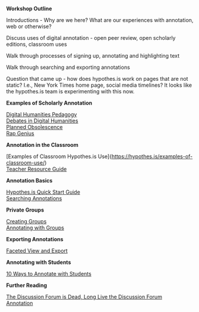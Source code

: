 **Workshop Outline**

Introductions - Why are we here? What are our experiences with annotation, web or otherwise?   

Discuss uses of digital annotation - open peer review, open scholarly editions, classroom uses  

Walk through processes of signing up, annotating and highlighting text  

Walk through searching and exporting annotations  

Question that came up - how does hypothes.is work on pages that are not static? I.e., New York Times home page, social media timelines? It looks like the hypothes.is team is experimenting with this now.   

**Examples of Scholarly Annotation**

[Digital Humanities Pedagogy](http://books.openedition.org/obp/1658)  
[Debates in Digital Humanities](http://dhdebates.gc.cuny.edu/debates?id=2)  
[Planned Obsolescence](http://mcpress.media-commons.org/plannedobsolescence/)  
[Rap Genius](https://rap.genius.com/)   

**Annotation in the Classroom**

[Examples of Classroom Hypothes.is Use]{https://hypothes.is/examples-of-classroom-use/)  
[Teacher Resource Guide](https://hypothes.is/teacher-resource-guide/)  

**Annotation Basics**

[Hypothes.is Quick Start Guide](https://hypothesis.zendesk.com/hc/en-us/articles/230742327-Quick-start-guide)  
[Searching Annotations](https://hypothes.is/blog/introducing-search-and-profiles/)  

**Private Groups**

[Creating Groups](https://hypothes.is/creating-groups/)  
[Annotating with Groups](https://hypothes.is/annotating-with-groups/)  

**Exporting Annotations**

[Faceted View and Export](https://hypothes.is/blog/viewing-and-exporting-hypothesis-annotations/)  

**Annotating with Students**

[10 Ways to Annotate with Students](https://hypothes.is/blog/back-to-school-with-annotation-10-ways-to-annotate-with-students/)  

**Further Reading**

[The Discussion Forum is Dead, Long Live the Discussion Forum](http://www.digitalpedagogylab.com/hybridped/the-discussion-forum-is-dead-long-live-the-discussion-forum/)  
[Annotation](https://digitalpedagogy.mla.hcommons.org/keywords/annotation/)


